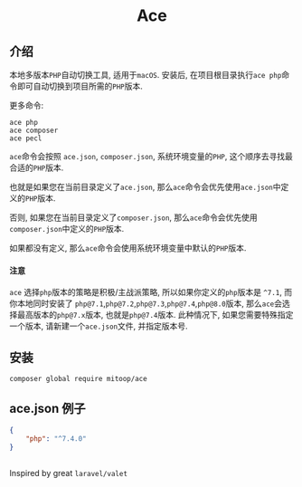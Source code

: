<h1 align="center">Ace</h1>

## 介绍
本地多版本`PHP`自动切换工具, 适用于`macOS`. 安装后, 在项目根目录执行`ace php`命令即可自动切换到项目所需的`PHP`版本. 

更多命令:
```shell
ace php
ace composer
ace pecl
```
`ace`命令会按照 `ace.json`, `composer.json`, 系统环境变量的`PHP`, 这个顺序去寻找最合适的`PHP`版本.

也就是如果您在当前目录定义了`ace.json`, 那么`ace`命令会优先使用`ace.json`中定义的`PHP`版本.

否则, 如果您在当前目录定义了`composer.json`, 那么`ace`命令会优先使用`composer.json`中定义的`PHP`版本.

如果都没有定义, 那么`ace`命令会使用系统环境变量中默认的`PHP`版本.

#### 注意
`ace` 选择`php`版本的策略是积极/主战派策略, 所以如果你定义的`php`版本是 `^7.1`, 而你本地同时安装了 `php@7.1`,`php@7.2`,`php@7.3`,`php@7.4`,`php@8.0`版本, 
那么`ace`会选择最高版本的`php@7.x`版本, 也就是`php@7.4`版本. 此种情况下, 如果您需要特殊指定一个版本, 请新建一个`ace.json`文件, 并指定版本号.

## 安装
```shell
composer global require mitoop/ace
```

## ace.json 例子
```json
{
    "php": "^7.4.0"
}
```
## 
Inspired by great `laravel/valet`
